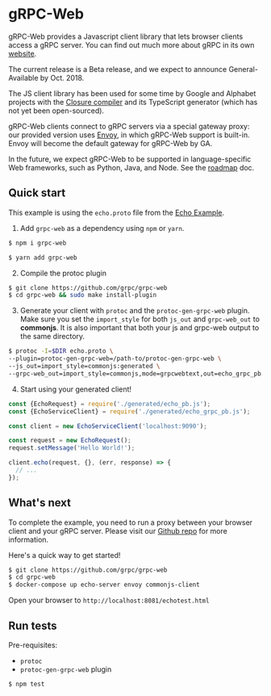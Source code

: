 # gRPC-Web

gRPC-Web provides a Javascript client library that lets browser clients
access a gRPC server. You can find out much more about gRPC in its own
[website](https://grpc.io).

The current release is a Beta release, and we expect to announce
General-Available by Oct. 2018.

The JS client library has been used for some time by Google and Alphabet
projects with the
[Closure compiler](https://github.com/google/closure-compiler)
and its TypeScript generator (which has not yet been open-sourced).

gRPC-Web clients connect to gRPC servers via a special gateway proxy: our
provided version uses [Envoy](https://www.envoyproxy.io/), in which
gRPC-Web support is built-in. Envoy will become the default gateway for
gRPC-Web by GA.

In the future, we expect gRPC-Web to be supported in
language-specific Web frameworks, such as Python, Java, and Node. See the
[roadmap](https://github.com/grpc/grpc-web/blob/master/ROADMAP.md) doc.

## Quick start

This example is using the `echo.proto` file from the
[Echo Example](https://github.com/grpc/grpc-web/tree/master/net/grpc/gateway/examples/echo).

1. Add `grpc-web` as a dependency using `npm` or `yarn`.

```sh
$ npm i grpc-web
```

```sh
$ yarn add grpc-web
```

2. Compile the protoc plugin

```sh
$ git clone https://github.com/grpc/grpc-web
$ cd grpc-web && sudo make install-plugin
```

3. Generate your client with `protoc` and the `protoc-gen-grpc-web` plugin.
Make sure you set the `import_style` for both `js_out` and `grpc-web_out` to
**commonjs**. It is also important that both your js and grpc-web output to
the same directory.

```sh
$ protoc -I=$DIR echo.proto \
--plugin=protoc-gen-grpc-web=/path-to/protoc-gen-grpc-web \
--js_out=import_style=commonjs:generated \
--grpc-web_out=import_style=commonjs,mode=grpcwebtext,out=echo_grpc_pb.js:generated
```

4. Start using your generated client!

```js
const {EchoRequest} = require('./generated/echo_pb.js');
const {EchoServiceClient} = require('./generated/echo_grpc_pb.js');

const client = new EchoServiceClient('localhost:9090');

const request = new EchoRequest();
request.setMessage('Hello World!');

client.echo(request, {}, (err, response) => {
  // ...
});
```

## What's next

To complete the example, you need to run a proxy between your browser client
and your gRPC server. Please visit our
[Github repo](https://github.com/grpc/grpc-web) for more information.

Here's a quick way to get started!

```sh
$ git clone https://github.com/grpc/grpc-web
$ cd grpc-web
$ docker-compose up echo-server envoy commonjs-client
```

Open your browser to `http://localhost:8081/echotest.html`


## Run tests

Pre-requisites:
 - `protoc`
 - `protoc-gen-grpc-web` plugin

```sh
$ npm test
```
